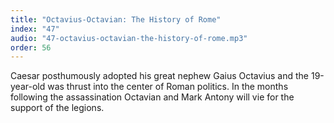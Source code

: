 ```yaml
---
title: "Octavius-Octavian: The History of Rome"
index: "47"
audio: "47-octavius-octavian-the-history-of-rome.mp3"
order: 56
---
```


Caesar posthumously adopted his great nephew Gaius Octavius and the 19-year-old was thrust into the center of Roman politics. In the months following the assassination Octavian and Mark Antony will vie for the support of the legions.
